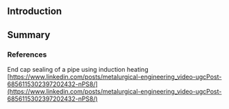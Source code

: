 ## Introduction


## Summary




### References

End cap sealing of a pipe using induction heating
[https://www.linkedin.com/posts/metalurgical-engineering_video-ugcPost-6856115302397202432-nPS8/](https://www.linkedin.com/posts/metalurgical-engineering_video-ugcPost-6856115302397202432-nPS8/)


